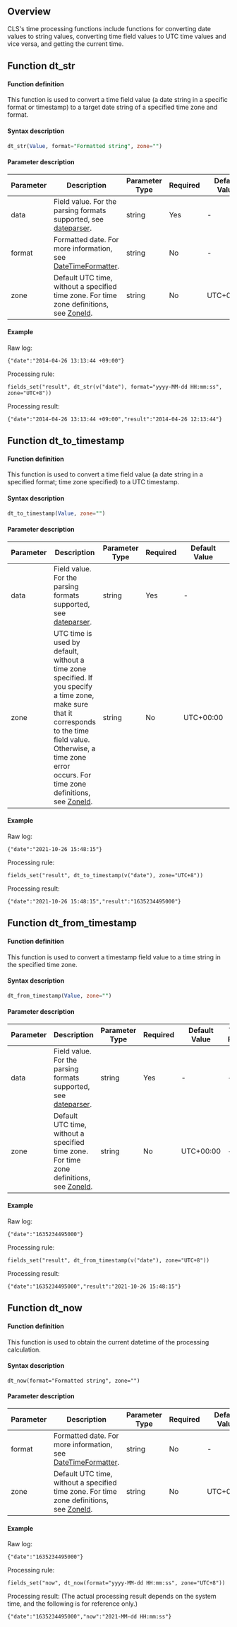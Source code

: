 ## Overview

CLS's time processing functions include functions for converting date values to string values, converting time field values to UTC time values and vice versa, and getting the current time.

## Function dt_str

#### Function definition

This function is used to convert a time field value (a date string in a specific format or timestamp) to a target date string of a specified time zone and format.

#### Syntax description

```sql
dt_str(Value, format="Formatted string", zone="")
```

#### Parameter description

| Parameter | Description | Parameter Type | Required | Default Value | Value Range |
|----------- | ----------- | ----------- | ----------- | -------------- | -------------- |
|data| Field value. For the parsing formats supported, see [dateparser](https://github.com/sisyphsu/dateparser).  | string | Yes | -  | -  |
|format | Formatted date. For more information, see [DateTimeFormatter](https://docs.oracle.com/javase/8/docs/api/java/time/format/DateTimeFormatter.html). | string | No | -  | -  |
|zone| Default UTC time, without a specified time zone. For time zone definitions, see [ZoneId](https://docs.oracle.com/javase/8/docs/api/java/time/ZoneId.html). |string| No |UTC+00:00| -  |

#### Example

Raw log:
```
{"date":"2014-04-26 13:13:44 +09:00"}
```
Processing rule:
```
fields_set("result", dt_str(v("date"), format="yyyy-MM-dd HH:mm:ss", zone="UTC+8"))
```
Processing result:
```
{"date":"2014-04-26 13:13:44 +09:00","result":"2014-04-26 12:13:44"}
```


## Function dt_to_timestamp

#### Function definition

This function is used to convert a time field value (a date string in a specified format; time zone specified) to a UTC timestamp.

#### Syntax description

```sql
dt_to_timestamp(Value, zone="")
```

#### Parameter description

| Parameter | Description | Parameter Type | Required | Default Value | Value Range |
|----------- | ----------- | ----------- | ----------- | -------------- | -------------- |
|data| Field value. For the parsing formats supported, see [dateparser](https://github.com/sisyphsu/dateparser).  | string | Yes | -  | -  |
|zone| UTC time is used by default, without a time zone specified. If you specify a time zone, make sure that it corresponds to the time field value. Otherwise, a time zone error occurs. For time zone definitions, see [ZoneId](https://docs.oracle.com/javase/8/docs/api/java/time/ZoneId.html). |string| No |UTC+00:00| -  |

#### Example 

Raw log:
```
{"date":"2021-10-26 15:48:15"}
```
Processing rule:
```
fields_set("result", dt_to_timestamp(v("date"), zone="UTC+8"))
```
Processing result:
```
{"date":"2021-10-26 15:48:15","result":"1635234495000"}
```


## Function dt_from_timestamp

#### Function definition

This function is used to convert a timestamp field value to a time string in the specified time zone.

#### Syntax description

```sql
dt_from_timestamp(Value, zone="")
```

#### Parameter description

| Parameter | Description | Parameter Type | Required | Default Value | Value Range |
|----------- | ----------- | ----------- | ----------- | -------------- | -------------- |
|data| Field value. For the parsing formats supported, see [dateparser](https://github.com/sisyphsu/dateparser).  | string | Yes | -  | -  |
|zone| Default UTC time, without a specified time zone. For time zone definitions, see [ZoneId](https://docs.oracle.com/javase/8/docs/api/java/time/ZoneId.html). |string| No |UTC+00:00| -  |


#### Example
Raw log:
```
{"date":"1635234495000"}
```
Processing rule:
```
fields_set("result", dt_from_timestamp(v("date"), zone="UTC+8"))
```
Processing result:
```
{"date":"1635234495000","result":"2021-10-26 15:48:15"}
```

## Function dt_now

#### Function definition

This function is used to obtain the current datetime of the processing calculation.

#### Syntax description

```
dt_now(format="Formatted string", zone="")
```

#### Parameter description

| Parameter | Description | Parameter Type | Required | Default Value | Value Range |
|----------- | ----------- | ----------- | ----------- | -------------- | -------------- |
|format | Formatted date. For more information, see [DateTimeFormatter](https://docs.oracle.com/javase/8/docs/api/java/time/format/DateTimeFormatter.html). | string | No | -  | -  |
|zone| Default UTC time, without a specified time zone. For time zone definitions, see [ZoneId](https://docs.oracle.com/javase/8/docs/api/java/time/ZoneId.html). |string| No |UTC+00:00| -  |

#### Example
Raw log:
```
{"date":"1635234495000"}
```
Processing rule:
```
fields_set("now", dt_now(format="yyyy-MM-dd HH:mm:ss", zone="UTC+8"))
```
Processing result: (The actual processing result depends on the system time, and the following is for reference only.)
```
{"date":"1635234495000","now":"2021-MM-dd HH:mm:ss"}
```
